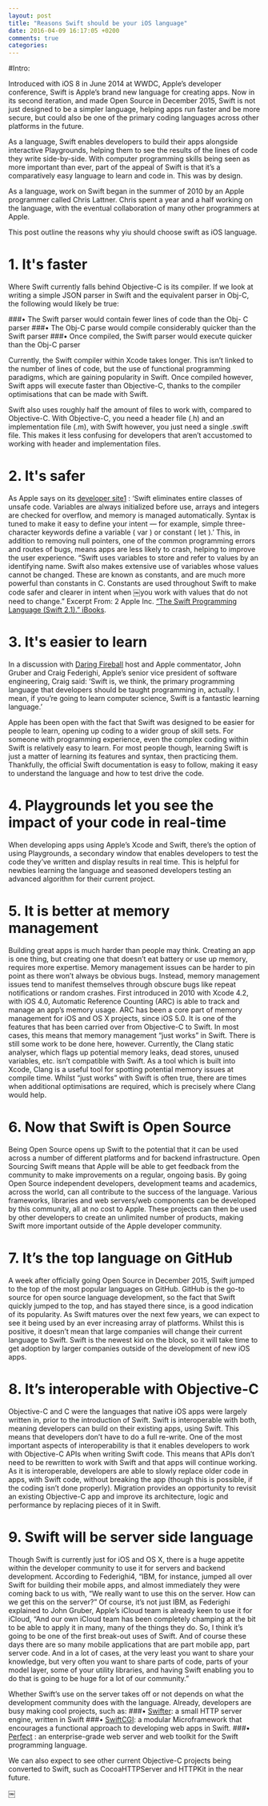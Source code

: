 ```yaml
---
layout: post
title: "Reasons Swift should be your iOS language"
date: 2016-04-09 16:17:05 +0200
comments: true
categories: 
---
```


#Intro:

Introduced with iOS 8 in June 2014 at WWDC, Apple’s developer conference, Swift is Apple’s brand new language for creating apps. Now in its second iteration, and made Open Source in December 2015, Swift is not just designed to be a simpler language, helping apps run faster and be more secure, but could also be one of the primary coding languages across other platforms in the future.

As a language, Swift enables developers to build their apps alongside interactive Playgrounds, helping them to see the results of the lines of code they write side-by-side. With computer programming skills being seen as more important than ever, part of the appeal of Swift is that it’s a comparatively easy language to learn and code in. This was by design.

As a language, work on Swift began in the summer of 2010 by an Apple programmer called Chris Lattner. Chris spent a year and a half working on the language, with the eventual collaboration of many other programmers at Apple.

This post outline the reasons why yiu should choose swift as iOS language.


# 1. It's faster

Where Swift currently falls behind Objective-C is its compiler. If we look at writing a simple JSON parser in Swift and the equivalent parser in Obj-C, the following would likely be true:

###• The Swift parser would contain fewer lines of code than the Obj- C parser
###• The Obj-C parse would compile considerably quicker than the Swift parser
###• Once compiled, the Swift parser would execute quicker than the Obj-C parser

Currently, the Swift compiler within Xcode takes longer. This isn’t linked to the number of lines of code, but the use of functional programming paradigms, which are gaining popularity in Swift. Once compiled however, Swift apps will execute faster than Objective-C, thanks to the compiler optimisations that can be made with Swift.

Swift also uses roughly half the amount of files to work with, compared to Objective-C. With Objective-C, you need a header file (.h) and an implementation file (.m), with Swift however, you just need a single .swift file. This makes it less confusing for developers that aren’t accustomed to working with header and implementation files.

# 2. It's safer

As Apple says on its [developer site1](https://developer.apple.com/swift/) :
‘Swift eliminates entire classes of unsafe code. Variables are always initialized before use, arrays and integers are checked for overflow, and memory is managed automatically. Syntax is tuned to make it easy to define your intent — for example, simple three- character keywords define a variable ( var ) or constant ( let ).’
This, in addition to removing null pointers, one of the common programming errors and routes of bugs, means apps are less likely to crash, helping to improve the user experience.
“Swift uses variables to store and refer to values by an identifying
name. Swift also makes extensive use of variables whose values
cannot be changed. These are known as constants, and are much
more powerful than constants in C. Constants are used
throughout Swift to make code safer and clearer in intent when
￼you work with values that do not need to change.” Excerpt From: 2
Apple Inc. [“The Swift Programming Language (Swift 2.1).” iBooks](https://itunes.apple.com/gb/book/swift-programming-language/id881256329?mt=11).

# 3. It's easier to learn

In a discussion with [Daring Fireball](http://daringfireball.net/thetalkshow/139/federighi-gruber-transcript)  host and Apple commentator, John Gruber and Craig Federighi, Apple’s senior vice president of software engineering, Craig said:
‘Swift is, we think, the primary programming language that developers should be taught programming in, actually. I mean, if you’re going to learn computer science, Swift is a fantastic learning language.’

Apple has been open with the fact that Swift was designed to be easier for people to learn, opening up coding to a wider group of skill sets.
For someone with programming experience, even the complex coding within Swift is relatively easy to learn. For most people though, learning Swift is just a matter of learning its features and syntax, then practicing them. Thankfully, the official Swift documentation is easy to follow, making it easy to understand the language and how to test drive the code.

# 4. Playgrounds let you see the impact of your code in real-time

When developing apps using Apple’s Xcode and Swift, there’s the option of using Playgrounds, a secondary window that enables developers to test the code they’ve written and display results in real time.
This is helpful for newbies learning the language and seasoned developers testing an advanced algorithm for their current project.

# 5.  It is better at memory management

Building great apps is much harder than people may think. Creating an app is one thing, but creating one that doesn’t eat battery or use up memory, requires more expertise. Memory management issues can be harder to pin point as there won’t always be obvious bugs. Instead, memory management issues tend to manifest themselves through obscure bugs like repeat notifications or random crashes.
First introduced in 2010 with Xcode 4.2, with iOS 4.0, Automatic Reference Counting (ARC) is able to track and manage an app’s memory usage. ARC has been a core part of memory management for iOS and OS X projects, since iOS 5.0. It is one of the features that has been carried over from Objective-C to Swift. In most cases, this means that memory management “just works” in Swift.
There is still some work to be done here, however. Currently, the Clang static analyser, which flags up potential memory leaks, dead stores, unused variables, etc. isn’t compatible with Swift. As a tool which is built into Xcode, Clang is a useful tool for spotting potential memory issues at compile time. Whilst “just works” with Swift is often true, there are times when additional optimisations are required, which is precisely where Clang would help.

# 6. Now that Swift is Open Source

Being Open Source opens up Swift to the potential that it can be used across a number of different platforms and for backend infrastructure. Open Sourcing Swift means that Apple will be able to get feedback from the community to make improvements on a regular, ongoing basis.
By going Open Source independent developers, development teams and academics, across the world, can all contribute to the success of the language. Various frameworks, libraries and web servers/web components can be developed by this community, all at no cost to Apple. These projects can then be used by other developers to create an unlimited number of products, making Swift more important outside of the Apple developer community.

# 7. It’s the top language on GitHub

A week after officially going Open Source in December 2015, Swift jumped to the top of the most popular languages on GitHub. GitHub is the go-to source for open source language development, so the fact that Swift quickly jumped to the top, and has stayed there since, is a good indication of its popularity.
As Swift matures over the next few years, we can expect to see it being used by an ever increasing array of platforms. Whilst this is positive, it doesn’t mean that large companies will change their current language to Swift. Swift is the newest kid on the block, so it will take time to get adoption by larger companies outside of the development of new iOS apps.

# 8. It’s interoperable with Objective-C

Objective-C and C were the languages that native iOS apps were largely written in, prior to the introduction of Swift. Swift is interoperable with both, meaning developers can build on their existing apps, using Swift. This means that developers don’t have to do a full re-write. One of the most important aspects of interoperability is that it enables developers to work with Objective-C APIs when writing Swift code. This means that APIs don’t need to be rewritten to work with Swift and that apps will continue working.
As it is interoperable, developers are able to slowly replace older code in apps, with Swift code, without breaking the app (though this is possible, if the coding isn’t done properly). Migration provides an opportunity to revisit an existing Objective-C app and improve its architecture, logic and performance by replacing pieces of it in Swift.

# 9. Swift will be server side language

Though Swift is currently just for iOS and OS X, there is a huge appetite within the developer community to use it for servers and backend development.
According to Federighi4, “IBM, for instance, jumped all over Swift for building their mobile apps, and almost immediately they were coming back to us with, “We really want to use this on the server. How can we get this on the server?”
Of course, it’s not just IBM, as Federighi explained to John Gruber, Apple’s iCloud team is already keen to use it for iCloud, “And our own iCloud team has been completely champing at the bit to be able to apply it in many, many of the things they do. So, I think it’s going to be one of the first break-out uses of Swift. And of course these days there are so many mobile applications that are part mobile app, part server code. And in a lot of cases, at the very least you want to share your knowledge, but very often you want to share parts of code, parts of your model layer, some of your utility libraries, and having Swift enabling you to do that is going to be huge for a lot of our community.”

Whether Swift’s use on the server takes off or not depends on what the development community does with the language. Already, developers are busy making cool projects, such as:
###• [Swifter](https://github.com/glock45/swifter): a small HTTP server engine, written in Swift
###• [SwiftCGI](https://github.com/ianthetechie/SwiftCGI): a modular Microframework that encourages a functional approach to developing web apps in Swift.
###• [Perfect](http://perfect.org/) : an enterprise-grade web server and web toolkit for the Swift programming language.

We can also expect to see other current Objective-C projects being converted to Swift, such as CocoaHTTPServer and HTTPKit in the near future.

￼